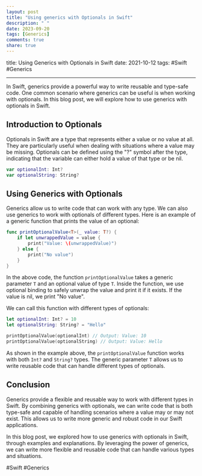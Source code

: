 ```yaml
---
layout: post
title: "Using generics with Optionals in Swift"
description: " "
date: 2023-09-20
tags: [Generics]
comments: true
share: true
---
```

title: Using Generics with Optionals in Swift
date: 2021-10-12
tags: #Swift #Generics

---

In Swift, generics provide a powerful way to write reusable and type-safe code. One common scenario where generics can be useful is when working with optionals. In this blog post, we will explore how to use generics with optionals in Swift.

## Introduction to Optionals

Optionals in Swift are a type that represents either a value or no value at all. They are particularly useful when dealing with situations where a value may be missing. Optionals can be defined using the "?" symbol after the type, indicating that the variable can either hold a value of that type or be nil.

```swift
var optionalInt: Int?
var optionalString: String?
```

## Using Generics with Optionals

Generics allow us to write code that can work with any type. We can also use generics to work with optionals of different types. Here is an example of a generic function that prints the value of an optional:

```swift
func printOptionalValue<T>(_ value: T?) {
    if let unwrappedValue = value {
        print("Value: \(unwrappedValue)")
    } else {
        print("No value")
    }
}
```

In the above code, the function `printOptionalValue` takes a generic parameter `T` and an optional value of type `T`. Inside the function, we use optional binding to safely unwrap the value and print it if it exists. If the value is nil, we print "No value".

We can call this function with different types of optionals:

```swift
let optionalInt: Int? = 10
let optionalString: String? = "Hello"

printOptionalValue(optionalInt) // Output: Value: 10
printOptionalValue(optionalString) // Output: Value: Hello
```

As shown in the example above, the `printOptionalValue` function works with both `Int?` and `String?` types. The generic parameter `T` allows us to write reusable code that can handle different types of optionals.

## Conclusion

Generics provide a flexible and reusable way to work with different types in Swift. By combining generics with optionals, we can write code that is both type-safe and capable of handling scenarios where a value may or may not exist. This allows us to write more generic and robust code in our Swift applications.

In this blog post, we explored how to use generics with optionals in Swift, through examples and explanations. By leveraging the power of generics, we can write more flexible and reusable code that can handle various types and situations.

#Swift #Generics